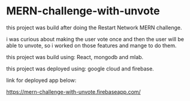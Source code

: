 # MERN-challenge-with-unvote

this project was build after doing the Restart Network MERN challenge.

i was curious about making the user vote once and then the user will be able to unvote,
so i worked on those features and mange to do them.


this project was build using:  React, mongodb and mlab.


this project was deployed using:   google cloud and firebase.


link for deployed app below:

https://mern-challenge-with-unvote.firebaseapp.com/
